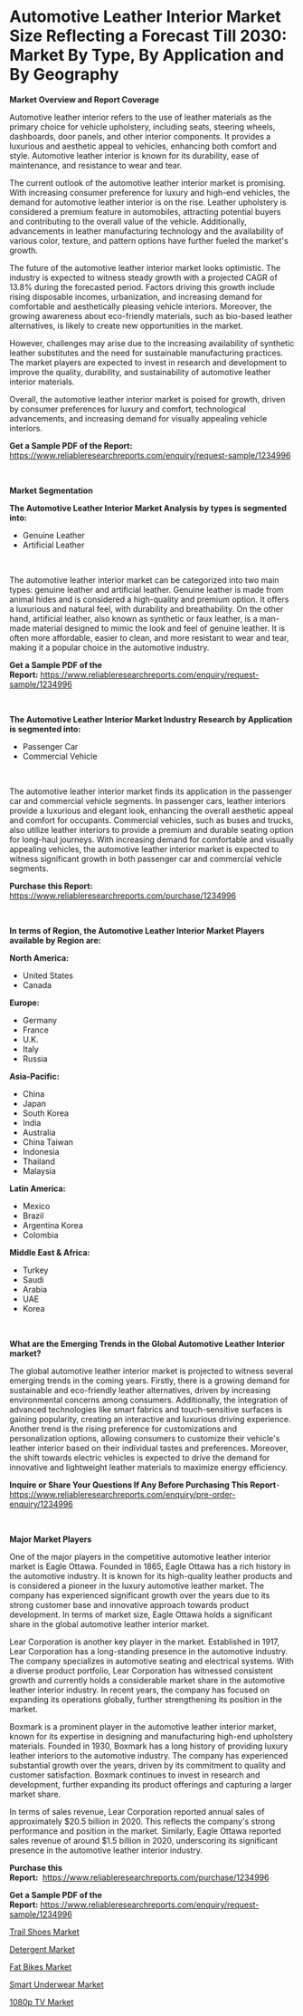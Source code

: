 <p><h1>Automotive Leather Interior Market Size Reflecting a Forecast Till 2030: Market By Type, By Application and By Geography</h1></p><p><strong>Market Overview and Report Coverage</strong></p>
<p><p>Automotive leather interior refers to the use of leather materials as the primary choice for vehicle upholstery, including seats, steering wheels, dashboards, door panels, and other interior components. It provides a luxurious and aesthetic appeal to vehicles, enhancing both comfort and style. Automotive leather interior is known for its durability, ease of maintenance, and resistance to wear and tear.</p><p>The current outlook of the automotive leather interior market is promising. With increasing consumer preference for luxury and high-end vehicles, the demand for automotive leather interior is on the rise. Leather upholstery is considered a premium feature in automobiles, attracting potential buyers and contributing to the overall value of the vehicle. Additionally, advancements in leather manufacturing technology and the availability of various color, texture, and pattern options have further fueled the market's growth.</p><p>The future of the automotive leather interior market looks optimistic. The industry is expected to witness steady growth with a projected CAGR of 13.8% during the forecasted period. Factors driving this growth include rising disposable incomes, urbanization, and increasing demand for comfortable and aesthetically pleasing vehicle interiors. Moreover, the growing awareness about eco-friendly materials, such as bio-based leather alternatives, is likely to create new opportunities in the market.</p><p>However, challenges may arise due to the increasing availability of synthetic leather substitutes and the need for sustainable manufacturing practices. The market players are expected to invest in research and development to improve the quality, durability, and sustainability of automotive leather interior materials.</p><p>Overall, the automotive leather interior market is poised for growth, driven by consumer preferences for luxury and comfort, technological advancements, and increasing demand for visually appealing vehicle interiors.</p></p>
<p><strong>Get a Sample PDF of the Report:</strong> <a href="https://www.reliableresearchreports.com/enquiry/request-sample/1234996">https://www.reliableresearchreports.com/enquiry/request-sample/1234996</a></p>
<p>&nbsp;</p>
<p><strong>Market Segmentation</strong></p>
<p><strong>The Automotive Leather Interior Market Analysis by types is segmented into:</strong></p>
<p><ul><li>Genuine Leather</li><li>Artificial Leather</li></ul></p>
<p>&nbsp;</p>
<p><p>The automotive leather interior market can be categorized into two main types: genuine leather and artificial leather. Genuine leather is made from animal hides and is considered a high-quality and premium option. It offers a luxurious and natural feel, with durability and breathability. On the other hand, artificial leather, also known as synthetic or faux leather, is a man-made material designed to mimic the look and feel of genuine leather. It is often more affordable, easier to clean, and more resistant to wear and tear, making it a popular choice in the automotive industry.</p></p>
<p><strong>Get a Sample PDF of the Report:</strong>&nbsp;<a href="https://www.reliableresearchreports.com/enquiry/request-sample/1234996">https://www.reliableresearchreports.com/enquiry/request-sample/1234996</a></p>
<p>&nbsp;</p>
<p><strong>The Automotive Leather Interior Market Industry Research by Application is segmented into:</strong></p>
<p><ul><li>Passenger Car</li><li>Commercial Vehicle</li></ul></p>
<p>&nbsp;</p>
<p><p>The automotive leather interior market finds its application in the passenger car and commercial vehicle segments. In passenger cars, leather interiors provide a luxurious and elegant look, enhancing the overall aesthetic appeal and comfort for occupants. Commercial vehicles, such as buses and trucks, also utilize leather interiors to provide a premium and durable seating option for long-haul journeys. With increasing demand for comfortable and visually appealing vehicles, the automotive leather interior market is expected to witness significant growth in both passenger car and commercial vehicle segments.</p></p>
<p><strong>Purchase this Report:</strong>&nbsp; <a href="https://www.reliableresearchreports.com/purchase/1234996">https://www.reliableresearchreports.com/purchase/1234996</a></p>
<p>&nbsp;</p>
<p><strong>In terms of Region, the Automotive Leather Interior Market Players available by Region are:</strong></p>
<p>
    <p> <strong> North America: </strong>
        <ul>
            <li>United States</li>
            <li>Canada</li>
        </ul>
        </p> 
    <p> <strong> Europe: </strong>
        <ul>
            <li>Germany</li>
            <li>France</li>
            <li>U.K.</li>
            <li>Italy</li>
            <li>Russia</li>
        </ul>
        </p> 
    <p> <strong> Asia-Pacific: </strong>
        <ul>
            <li>China</li>
            <li>Japan</li>
            <li>South Korea</li>
            <li>India</li>
            <li>Australia</li>
            <li>China Taiwan</li>
            <li>Indonesia</li>
            <li>Thailand</li>
            <li>Malaysia</li>
        </ul>
        </p> 
    <p> <strong> Latin America: </strong>
        <ul>
            <li>Mexico</li>
            <li>Brazil</li>
            <li>Argentina Korea</li>
            <li>Colombia</li>
        </ul>
        </p> 
    <p> <strong> Middle East & Africa: </strong>
        <ul>
            <li>Turkey</li>
            <li>Saudi</li>
            <li>Arabia</li>
            <li>UAE</li>
            <li>Korea</li>
        </ul>
    </p>
    </p>
<p>&nbsp;</p>
<p><strong>What are the Emerging Trends in the Global Automotive Leather Interior market?</strong></p>
<p><p>The global automotive leather interior market is projected to witness several emerging trends in the coming years. Firstly, there is a growing demand for sustainable and eco-friendly leather alternatives, driven by increasing environmental concerns among consumers. Additionally, the integration of advanced technologies like smart fabrics and touch-sensitive surfaces is gaining popularity, creating an interactive and luxurious driving experience. Another trend is the rising preference for customizations and personalization options, allowing consumers to customize their vehicle's leather interior based on their individual tastes and preferences. Moreover, the shift towards electric vehicles is expected to drive the demand for innovative and lightweight leather materials to maximize energy efficiency.</p></p>
<p><strong>Inquire or Share Your Questions If Any Before Purchasing This Report</strong>- <a href="https://www.reliableresearchreports.com/enquiry/pre-order-enquiry/1234996">https://www.reliableresearchreports.com/enquiry/pre-order-enquiry/1234996</a></p>
<p>&nbsp;</p>
<p><strong>Major Market Players</strong></p>
<p><p>One of the major players in the competitive automotive leather interior market is Eagle Ottawa. Founded in 1865, Eagle Ottawa has a rich history in the automotive industry. It is known for its high-quality leather products and is considered a pioneer in the luxury automotive leather market. The company has experienced significant growth over the years due to its strong customer base and innovative approach towards product development. In terms of market size, Eagle Ottawa holds a significant share in the global automotive leather interior market.</p><p>Lear Corporation is another key player in the market. Established in 1917, Lear Corporation has a long-standing presence in the automotive industry. The company specializes in automotive seating and electrical systems. With a diverse product portfolio, Lear Corporation has witnessed consistent growth and currently holds a considerable market share in the automotive leather interior industry. In recent years, the company has focused on expanding its operations globally, further strengthening its position in the market.</p><p>Boxmark is a prominent player in the automotive leather interior market, known for its expertise in designing and manufacturing high-end upholstery materials. Founded in 1930, Boxmark has a long history of providing luxury leather interiors to the automotive industry. The company has experienced substantial growth over the years, driven by its commitment to quality and customer satisfaction. Boxmark continues to invest in research and development, further expanding its product offerings and capturing a larger market share.</p><p>In terms of sales revenue, Lear Corporation reported annual sales of approximately $20.5 billion in 2020. This reflects the company's strong performance and position in the market. Similarly, Eagle Ottawa reported sales revenue of around $1.5 billion in 2020, underscoring its significant presence in the automotive leather interior industry.</p></p>
<p><strong>Purchase this Report:</strong>&nbsp;&nbsp;<a href="https://www.reliableresearchreports.com/purchase/1234996">https://www.reliableresearchreports.com/purchase/1234996</a></p>
<p></p>
<p><strong>Get a Sample PDF of the Report:</strong>&nbsp;<a href="https://www.reliableresearchreports.com/enquiry/request-sample/1234996">https://www.reliableresearchreports.com/enquiry/request-sample/1234996</a></p>
<p><p><a href="https://medium.com/@ursulastark1/trail-shoes-market-share-evolution-and-market-growth-trends-2023-2030-b97eb21e0ca8">Trail Shoes Market</a></p><p><a href="https://medium.com/@germanbraun1929/detergent-market-share-evolution-and-market-growth-trends-2023-2030-6e40519785ef">Detergent Market</a></p><p><a href="https://medium.com/@joelstrosin1928/fat-bikes-market-size-cagr-trends-2024-2030-7f61ebbb6e35">Fat Bikes Market</a></p><p><a href="https://medium.com/@alaynagrant2023/smart-underwear-market-analysis-and-sze-forecasted-for-period-from-2023-to-2030-09446a2940b0">Smart Underwear Market</a></p><p><a href="https://medium.com/@jailynpurdy1934/1080p-tv-market-furnishes-information-on-market-share-market-trends-and-market-growth-7fce6fbd9234">1080p TV Market</a></p></p>